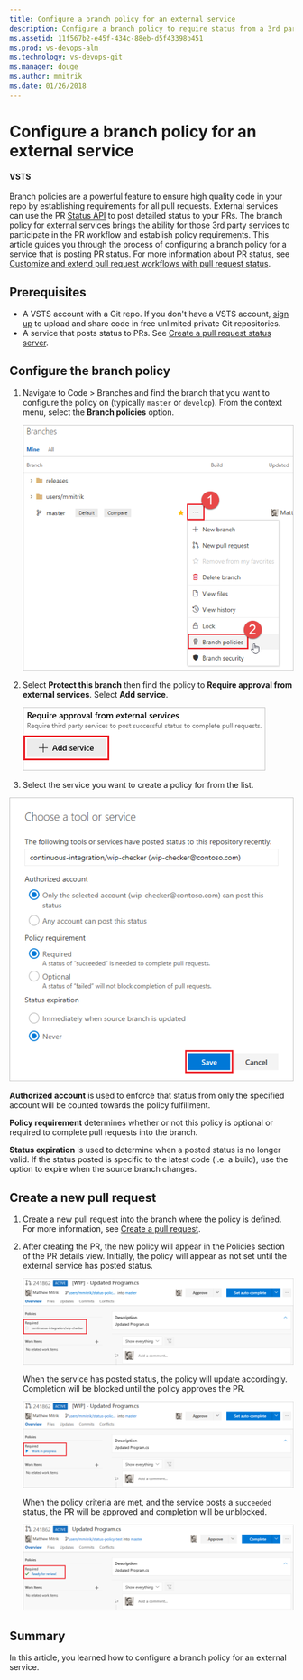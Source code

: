 ```yaml
---
title: Configure a branch policy for an external service 
description: Configure a branch policy to require status from a 3rd party pull request status server
ms.assetid: 11f567b2-e45f-434c-88eb-d5f43398b451
ms.prod: vs-devops-alm
ms.technology: vs-devops-git
ms.manager: douge
ms.author: mmitrik
ms.date: 01/26/2018
---
```


# Configure a branch policy for an external service 

#### VSTS

Branch policies are a powerful feature to ensure high quality code in your repo by establishing requirements for all pull requests. External services can use the PR [Status API](https://go.microsoft.com/fwlink/?linkid=854107) to post detailed status to your PRs. The branch policy for external services brings the ability for those 3rd party services to participate in the PR workflow and establish policy requirements. This article guides you through the process of configuring a branch policy for a service that is posting PR status. For more information about PR status, see [Customize and extend pull request workflows with pull request status](../concepts/pull-request-status.md).

## Prerequisites

* A VSTS account with a Git repo. If you don't have a VSTS account, [sign up](../../accounts/create-account-msa-or-work-student.md) to upload and share code in free unlimited private Git repositories.
* A service that posts status to PRs. See [Create a pull request status server](https://go.microsoft.com/fwlink/?linkid=854108).

## Configure the branch policy 

1. Navigate to Code > Branches and find the branch that you want to configure the policy on (typically `master` or `develop`). From the context menu, select the **Branch policies** option.

    ![Select Branch policies from the context menu](../_img/pr-status-policy/branches.png)

2. Select **Protect this branch** then find the policy to **Require approval from external services**. Select **Add service**.

    ![Select the Add service button](../_img/pr-status-policy/add-service.png)

3. Select the service you want to create a policy for from the list.

  ![Select the policy from the list](../_img/pr-status-policy/choose-service.png)

  **Authorized account** is used to enforce that status from only the specified account will be counted towards the policy fulfillment. 

  **Policy requirement** determines whether or not this policy is optional or required to complete pull requests into the branch. 

  **Status expiration** is used to determine when a posted status is no longer valid. If the status posted is specific to the latest code (i.e. a build), use the option to expire when the source branch changes. 

## Create a new pull request

1. Create a new pull request into the branch where the policy is defined. For more information, see [Create a pull request](https://review.docs.microsoft.com/en-us/vsts/git/tutorial/pullrequest).

2. After creating the PR, the new policy will appear in the Policies section of the PR details view. Initially, the policy will appear as not set until the external service has posted status. 

    ![Policy status is visible in the Policies section](../_img/pr-status-policy/pr-policy-no-status.png)

    When the service has posted status, the policy will update accordingly. Completion will be blocked until the policy approves the PR.

    ![Policy status updates](../_img/pr-status-policy/pr-policy-status-set.png)

    When the policy criteria are met, and the service posts a `succeeded` status, the PR will be approved and completion will be unblocked.

    ![Policy status approved and completion unblocked](../_img/pr-status-policy/pr-policy-succeeded.png)

## Summary
In this article, you learned how to configure a branch policy for an external service. 